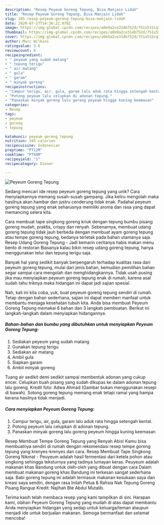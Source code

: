 ```yaml
---
description: "Resep Peyeum Goreng Tepung, Bisa Manjain Lidah"
title: "Resep Peyeum Goreng Tepung, Bisa Manjain Lidah"
slug: 185-resep-peyeum-goreng-tepung-bisa-manjain-lidah
date: 2020-07-27T14:36:22.070Z
image: https://img-global.cpcdn.com/recipes/a0e9a2ce314b752d/751x532cq70/peyeum-goreng-tepung-foto-resep-utama.jpg
thumbnail: https://img-global.cpcdn.com/recipes/a0e9a2ce314b752d/751x532cq70/peyeum-goreng-tepung-foto-resep-utama.jpg
cover: https://img-global.cpcdn.com/recipes/a0e9a2ce314b752d/751x532cq70/peyeum-goreng-tepung-foto-resep-utama.jpg
author: Marc Wilkins
ratingvalue: 3.6
reviewcount: 8
recipeingredient:
- " peyeum yang sudah matang"
- " tepung terigu"
- " air matang"
- " gula"
- " garam"
- " minyak goreng"
recipeinstructions:
- "Campur terigu, air, gula, garam lalu aduk rata hingga setengah kental."
- "Potong peyeum lalu celupkan di adonan tepung."
- "Panaskan minyak goreng lalu goreng peyeum hingga kuning keemasan"
categories:
- Resep
tags:
- peyeum
- goreng
- tepung

katakunci: peyeum goreng tepung 
nutrition: 165 calories
recipecuisine: Indonesian
preptime: "PT12M"
cooktime: "PT50M"
recipeyield: "1"
recipecategory: Dinner

---
```



![Peyeum Goreng Tepung](https://img-global.cpcdn.com/recipes/a0e9a2ce314b752d/751x532cq70/peyeum-goreng-tepung-foto-resep-utama.jpg)

Sedang mencari ide resep peyeum goreng tepung yang unik? Cara menyiapkannya memang susah-susah gampang. Jika keliru mengolah maka hasilnya akan hambar dan justru cenderung tidak enak. Padahal peyeum goreng tepung yang enak seharusnya memiliki aroma dan rasa yang dapat memancing selera kita.

Cara membuat tape singkong goreng kriuk dengan tepung bumbu pisang goreng mudah, praktis, crispy dan renyah. Sebenarnya, membuat udang goreng tepung tidak jauh berbeda dengan membuat ayam goreng tepung atau tempe goreng tepung, bedanya terletak pada bahan utamanya saja. Resep Udang Goreng Tepung - Jadi kemarin ceritanya habis makan menu bento di restoran Biasanya kalau bikin resep udang goreng tepung, hanya menggunakan telur dan tepung terigu saja.

Banyak hal yang sedikit banyak berpengaruh terhadap kualitas rasa dari peyeum goreng tepung, mulai dari jenis bahan, kemudian pemilihan bahan segar sampai cara mengolah dan menghidangkannya. Tidak usah pusing jika mau menyiapkan peyeum goreng tepung enak di rumah, karena asal sudah tahu triknya maka hidangan ini dapat jadi sajian spesial.


Nah, kali ini kita coba, yuk, buat peyeum goreng tepung sendiri di rumah. Tetap dengan bahan sederhana, sajian ini dapat memberi manfaat untuk membantu menjaga kesehatan tubuh kita. Anda bisa membuat Peyeum Goreng Tepung memakai 6 bahan dan 3 langkah pembuatan. Berikut ini langkah-langkah dalam menyiapkan hidangannya.

<!--inarticleads1-->

##### Bahan-bahan dan bumbu yang dibutuhkan untuk menyiapkan Peyeum Goreng Tepung:

1. Sediakan  peyeum yang sudah matang
1. Gunakan  tepung terigu
1. Sediakan  air matang
1. Ambil  gula
1. Siapkan  garam
1. Ambil  minyak goreng


Tuang air sedikit demi sedikit sampai membentuk adonan yang cukup encer. Celupkan buah pisang yang sudah dikupas ke dalam adonan tepung lalu goreng. Kredit foto: Adwa Ahmad (Gambar bukan menggunakan resepi di bawah). Sotong goreng tepung memang enak tetapi ramai yang hampa kerana hasilnya tidak menjadi. 

<!--inarticleads2-->

##### Cara menyiapkan Peyeum Goreng Tepung:

1. Campur terigu, air, gula, garam lalu aduk rata hingga setengah kental.
1. Potong peyeum lalu celupkan di adonan tepung.
1. Panaskan minyak goreng lalu goreng peyeum hingga kuning keemasan


Resep Membuat Tempe Goreng Tepung yang Renyah Abis! Kamu bisa membuatnya sendiri di rumah dengan rekomendasi resep tempe goreng tepung yang krenyes-krenyes dan cara. Resep Membuat Tape Singkong Goreng Nikmat - Peuyeum adalah hasil fermentasi dari ketela pohon atau singkong sehingga teksturnya yang tadinya lumayan keras. Peuyeum adalah makanan khas Bandung untuk oleh-oleh yang dibuat dengan cara Dalam membuat makanan goreng khas Bandung ini terkesan sangat sederhana saja. Babi goreng tepung ini adalah termasuk makanan kesukaan saya dan kreasi saya sendiri, dengan rasa Inilah Petua &amp; Rahsia Nak Tepung Goreng Pisang Rangup Kredit: Najihah Bte Abdul Mutalib. 

Terima kasih telah membaca resep yang kami tampilkan di sini. Harapan kami, olahan Peyeum Goreng Tepung yang mudah di atas dapat membantu Anda menyiapkan hidangan yang sedap untuk keluarga/teman ataupun menjadi ide untuk berjualan makanan. Semoga bermanfaat dan selamat mencoba!

